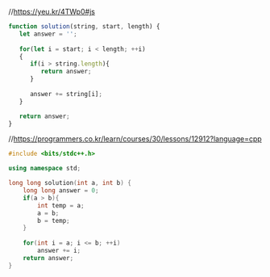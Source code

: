 //https://yeu.kr/4TWp0#js
```javascript
function solution(string, start, length) {
   let answer = '';
   
   for(let i = start; i < length; ++i)
   {
      if(i > string.length){
         return answer;
      }
         
      answer += string[i];
   }

   return answer;
}
```

//https://programmers.co.kr/learn/courses/30/lessons/12912?language=cpp
```c++
#include <bits/stdc++.h>

using namespace std;

long long solution(int a, int b) {
    long long answer = 0;
    if(a > b){
        int temp = a;
        a = b;
        b = temp;
    }
    
    for(int i = a; i <= b; ++i)
        answer += i;
    return answer;
}
```
